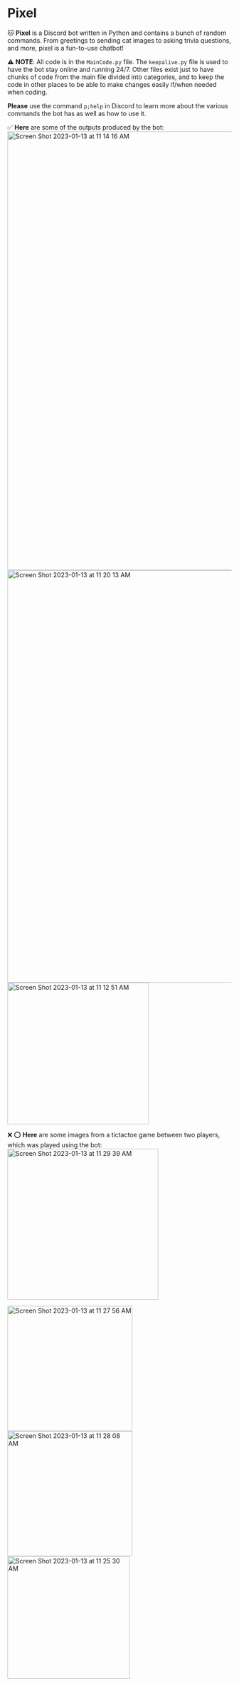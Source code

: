 # Pixel 
🐱 **Pixel** is a Discord bot written in Python and contains a bunch of random commands. From greetings to sending cat images to asking trivia questions, and more, pixel is a fun-to-use chatbot!

⚠️ **NOTE**: All code is in the ``MainCode.py`` file. The ``keepalive.py`` file is used to have the bot stay online and running 24/7. Other files exist just to have chunks of code from the main file divided into categories, and to keep the code in other places to be able to make changes easily if/when needed when coding.

**Please** use the command `p;help` in Discord to learn more about the various commands the bot has as well as how to use it.

✅ **Here** are some of the outputs produced by the bot:
<img width="985" alt="Screen Shot 2023-01-13 at 11 14 16 AM" src="https://user-images.githubusercontent.com/98141763/212260074-ea3325b0-1e51-4eee-9430-35381847e406.png">
<img width="926" alt="Screen Shot 2023-01-13 at 11 20 13 AM" src="https://user-images.githubusercontent.com/98141763/212260888-f8c54a1b-0fe2-4040-a981-656f3e568378.png">
<img width="318" alt="Screen Shot 2023-01-13 at 11 12 51 AM" src="https://user-images.githubusercontent.com/98141763/212260921-5ba74321-b38a-4dee-bfe8-9cce148b5268.png">

❌ :o: **Here** are some images from a tictactoe game between two players, which was played using the bot:
<img width="339" alt="Screen Shot 2023-01-13 at 11 29 39 AM" src="https://user-images.githubusercontent.com/98141763/212262722-de7a84ef-7399-47b6-8605-af4554a780ec.png">

<img width="281" alt="Screen Shot 2023-01-13 at 11 27 56 AM" src="https://user-images.githubusercontent.com/98141763/212262727-c95c1c6b-c511-482a-94ea-fc37effbb074.png">

<img width="281" alt="Screen Shot 2023-01-13 at 11 28 08 AM" src="https://user-images.githubusercontent.com/98141763/212262735-dab25ecb-3e8e-4bbd-96d3-69d27f1ad2a9.png">

<img width="275" alt="Screen Shot 2023-01-13 at 11 25 30 AM" src="https://user-images.githubusercontent.com/98141763/212262745-bdb3c9fc-ceed-4fdd-bab6-2e0cfe40596d.png">
